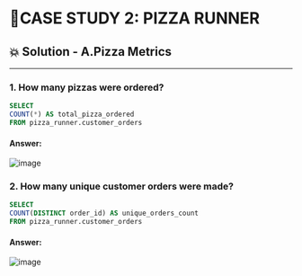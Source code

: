 # 🍕CASE STUDY 2: PIZZA RUNNER 

## 💥 Solution - A.Pizza Metrics
***
### 1. How many pizzas were ordered?
``` sql
SELECT
COUNT(*) AS total_pizza_ordered
FROM pizza_runner.customer_orders
```
#### Answer:
![image](https://user-images.githubusercontent.com/108972584/262908469-23e7d6af-4389-49e8-844b-a47e8b69a269.png)
### 2. How many unique customer orders were made?
```sql
SELECT
COUNT(DISTINCT order_id) AS unique_orders_count
FROM pizza_runner.customer_orders
```
#### Answer:
![image](https://user-images.githubusercontent.com/108972584/262911147-510fedb8-7b2b-4121-9a71-bd351664160c.png)
